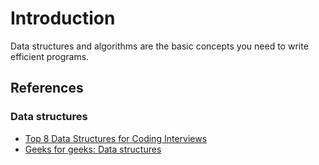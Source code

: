 # Introduction

Data structures and algorithms are the basic concepts you need to write efficient programs.

## References

### Data structures

* [Top 8 Data Structures for Coding Interviews](https://youtu.be/uhYq27iSk9s)
* [Geeks for geeks: Data structures](https://www.geeksforgeeks.org/data-structures/)
